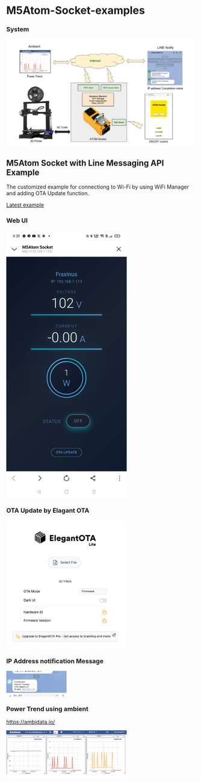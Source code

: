 # M5Atom-Socket-examples

### System

![SYSTEM](img/system.PNG)

## M5Atom Socket with Line Messaging API Example
The customized example for connectiong to Wi-Fi by using WiFi Manager and adding OTA Update function.

[Latest example](/M5Atom_Socket_LineMessagingAPI)

### Web UI

<img src="img/WebUI.jpeg" width="320" align = center>

### OTA Update by Elagant OTA

<img src="img/OTA_update.png" width="320" align = center>

### IP Address notification Message

<img src="img/LineMessage.jpg" width="160" align = center>

### Power Trend using ambient

https://ambidata.io/

<img src="img/ambient.png" width="320" align = center>
